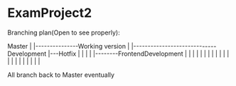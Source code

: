 # ExamProject2

Branching plan(Open to see properly):

Master
|
|---------------Working version
|                   |-----------------------------Development
|---Hotfix          |                                  |
|      |            |--------FrontendDevelopment       |
|      |            |               |                  |
|      |            |               |                  |
|      |            |               |                  |
|      |            |               |                  |



All branch back to Master eventually
